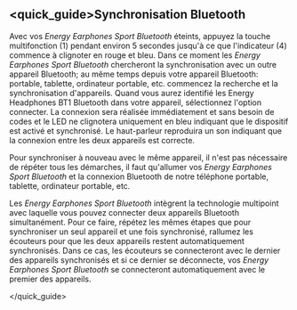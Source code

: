 ## <quick_guide>Synchronisation Bluetooth

Avec vos *Energy Earphones Sport Bluetooth* éteints, appuyez la touche multifonction (1) pendant environ 5 secondes jusqu'à ce que l'indicateur (4) commence à clignoter en rouge et bleu. Dans ce moment les *Energy Earphones Sport Bluetooth* chercheront la synchronisation avec un outre appareil Bluetooth; au même temps depuis votre appareil Bluetooth: portable, tablette, ordinateur portable, etc. commencez la recherche et la synchronisation d'appareils. Quand vous aurez identifié les Energy Headphones BT1 Bluetooth dans votre appareil, sélectionnez l'option connecter. La connexion sera réalisée immédiatement et sans besoin de codes et le LED ne clignotera uniquement en bleu indiquant que le dispositif est activé et synchronisé. Le haut-parleur reproduira un son indiquant que la connexion entre les deux appareils est correcte.

Pour synchroniser à nouveau avec le même appareil, il n'est pas nécessaire de répéter tous les démarches, il faut qu'allumer vos *Energy Earphones Sport Bluetooth* et la connexion Bluetooth de notre téléphone portable, tablette, ordinateur portable, etc.

Les *Energy Earphones Sport Bluetooth* intègrent la technologie multipoint avec laquelle vous pouvez connecter deux appareils Bluetooth simultanément.  Pour ce faire, répétez les mêmes étapes que pour synchroniser un seul appareil et une fois synchronisé, rallumez les écouteurs pour que les deux appareils restent automatiquement synchronisés. Dans ce cas, les écouteurs se connecteront avec le dernier des appareils synchronisés et si ce dernier se déconnecte, vos *Energy Earphones Sport Bluetooth* se connecteront automatiquement avec le premier des appareils.

</quick_guide>
